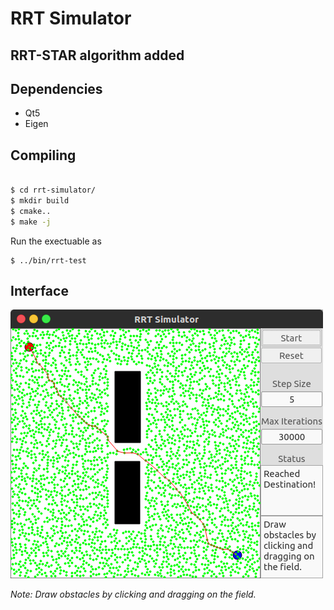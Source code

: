 # RRT Simulator

## RRT-STAR algorithm added

## Dependencies
* Qt5
* Eigen

## Compiling
```bash

$ cd rrt-simulator/
$ mkdir build
$ cmake..
$ make -j

```
Run the exectuable as
```
$ ../bin/rrt-test
```
## Interface

![RRT Simulator](imgs/rrt-sim.png)

*Note: Draw obstacles by clicking and dragging on the field.*
